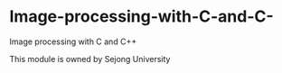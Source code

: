 # Image-processing-with-C-and-C-
Image processing with C and C++


This module is owned by Sejong University
